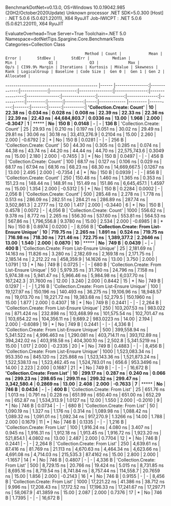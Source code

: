 
BenchmarkDotNet=v0.13.0, OS=Windows 10.0.19042.985 (20H2/October2020Update)
Unknown processor
.NET SDK=5.0.300
  [Host]     : .NET 5.0.6 (5.0.621.22011), X64 RyuJIT
  Job-IWICPT : .NET 5.0.6 (5.0.621.22011), X64 RyuJIT

EvaluateOverhead=True  Server=True  Toolchain=.NET 5.0  
Namespace=dotNetTips.Spargine.Core.BenchmarkTests  Categories=Collection Class  

                                       Method | Count |            Mean |        Error |       StdDev |       StdErr |          Median |             Min |              Q1 |              Q3 |             Max |         Op/s | CI99.9% Margin | Iterations | Kurtosis | MValue | Skewness | Rank | LogicalGroup | Baseline | Code Size |  Gen 0 |  Gen 1 | Gen 2 | Allocated |
--------------------------------------------- |------ |----------------:|-------------:|-------------:|-------------:|----------------:|----------------:|----------------:|----------------:|----------------:|-------------:|---------------:|-----------:|---------:|-------:|---------:|-----:|------------- |--------- |----------:|-------:|-------:|------:|----------:|
                   **'Collection.Create: Count'** |    **10** |        **22.38 ns** |     **0.034 ns** |     **0.028 ns** |     **0.008 ns** |        **22.39 ns** |        **22.33 ns** |        **22.36 ns** |        **22.39 ns** |        **22.43 ns** | **44,684,803.7** |      **0.0336 ns** |      **13.00** |    **1.968** |  **2.000** |  **-0.3047** |    **1** |            ***** |       **No** |     **150 B** | **0.0148** |      **-** |     **-** |     **136 B** |
                   'Collection.Create: Count' |    25 |        29.93 ns |     0.210 ns |     0.197 ns |     0.051 ns |        30.02 ns |        29.49 ns |        29.81 ns |        30.06 ns |        30.18 ns | 33,413,276.9 |      0.2104 ns |      15.00 |    2.260 |  2.000 |  -0.6792 |    2 |            * |       No |     150 B | 0.0281 |      - |     - |     256 B |
                   'Collection.Create: Count' |    50 |        44.30 ns |     0.305 ns |     0.285 ns |     0.074 ns |        44.38 ns |        43.74 ns |        44.20 ns |        44.44 ns |        44.70 ns | 22,575,743.6 |      0.3049 ns |      15.00 |    2.180 |  2.000 |  -0.7455 |    3 |            * |       No |     150 B | 0.0497 |      - |     - |     456 B |
                   'Collection.Create: Count' |   100 |        68.17 ns |     0.127 ns |     0.106 ns |     0.029 ns |        68.17 ns |        67.94 ns |        68.16 ns |        68.23 ns |        68.30 ns | 14,669,667.5 |      0.1267 ns |      13.00 |    2.495 |  2.000 |  -0.7354 |    4 |            * |       No |     150 B | 0.0939 |      - |     - |     856 B |
                   'Collection.Create: Count' |   250 |       150.48 ns |     1.460 ns |     1.365 ns |     0.353 ns |       151.23 ns |       148.44 ns |       148.91 ns |       151.49 ns |       151.86 ns |  6,645,457.1 |      1.4597 ns |      15.00 |    1.354 |  2.000 |  -0.5312 |    5 |            * |       No |     150 B | 0.2284 | 0.0002 |     - |   2,056 B |
                   'Collection.Create: Count' |   500 |       285.48 ns |     2.278 ns |     1.778 ns |     0.513 ns |       286.09 ns |       282.51 ns |       284.21 ns |       286.89 ns |       287.74 ns |  3,502,861.3 |      2.2777 ns |      12.00 |    1.417 |  2.000 |  -0.3440 |    6 |            * |       No |     150 B | 0.4578 | 0.0072 |     - |   4,056 B |
                   'Collection.Create: Count' |  1000 |       556.62 ns |     9.378 ns |     8.772 ns |     2.265 ns |       556.30 ns |       537.60 ns |       553.81 ns |       564.53 ns |       567.86 ns |  1,796,556.8 |      9.3780 ns |      15.00 |    2.534 |  2.000 |  -0.6985 |    8 |            * |       No |     150 B | 0.8974 | 0.0200 |     - |   8,056 B |
 **'Collection.Create: From List-Ensure Unique'** |    **10** |       **719.75 ns** |     **2.265 ns** |     **1.891 ns** |     **0.524 ns** |       **719.75 ns** |       **716.98 ns** |       **718.30 ns** |       **721.46 ns** |       **722.75 ns** |  **1,389,377.2** |      **2.2646 ns** |      **13.00** |    **1.540** |  **2.000** |   **0.0870** |   **10** |            ***** |       **No** |     **749 B** | **0.0439** |      **-** |     **-** |     **400 B** |
 'Collection.Create: From List-Ensure Unique' |    25 |     2,181.69 ns |    14.163 ns |    11.826 ns |     3.280 ns |     2,182.69 ns |     2,169.18 ns |     2,171.75 ns |     2,185.14 ns |     2,212.22 ns |    458,359.9 |     14.1626 ns |      13.00 |    3.750 |  2.000 |   1.0791 |   13 |            * |       No |     749 B | 0.0725 |      - |     - |     680 B |
 'Collection.Create: From List-Ensure Unique' |    50 |     5,979.35 ns |    31.760 ns |    24.796 ns |     7.158 ns |     5,974.38 ns |     5,941.47 ns |     5,966.46 ns |     5,984.98 ns |     6,037.70 ns |    167,242.3 |     31.7600 ns |      12.00 |    3.240 |  2.000 |   0.8442 |   15 |            * |       No |     749 B | 0.1297 |      - |     - |   1,216 B |
 'Collection.Create: From List-Ensure Unique' |   100 |    19,127.97 ns |   150.196 ns |   140.493 ns |    36.275 ns |    19,106.96 ns |    18,948.57 ns |    19,013.70 ns |    19,221.72 ns |    19,383.68 ns |     52,279.5 |    150.1960 ns |      15.00 |    1.877 |  2.000 |   0.4307 |   18 |            * |       No |     749 B | 0.2441 |      - |     - |   2,264 B |
 'Collection.Create: From List-Ensure Unique' |   250 |   103,207.53 ns |   983.022 ns |   871.424 ns |   232.898 ns |   103,468.99 ns |   101,575.54 ns |   102,701.47 ns |   103,654.22 ns |   104,356.11 ns |      9,689.2 |    983.0223 ns |      14.00 |    2.194 |  2.000 |  -0.6089 |   19 |            * |       No |     749 B | 0.2441 |      - |     - |   4,336 B |
 'Collection.Create: From List-Ensure Unique' |   500 |   399,558.94 ns | 5,341.522 ns | 4,996.463 ns | 1,290.081 ns |   403,714.11 ns |   393,112.89 ns |   394,242.02 ns |   403,918.58 ns |   404,300.10 ns |      2,502.8 |  5,341.5219 ns |      15.00 |    1.017 |  2.000 |  -0.2335 |   20 |            * |       No |     749 B | 0.4883 |      - |     - |   8,456 B |
 'Collection.Create: From List-Ensure Unique' |  1000 | 1,523,083.34 ns |   953.350 ns |   845.120 ns |   225.868 ns | 1,523,143.36 ns | 1,521,873.24 ns | 1,522,538.13 ns | 1,523,462.45 ns | 1,524,783.01 ns |        656.6 |    953.3496 ns |      14.00 |    2.223 |  2.000 |   0.1687 |   21 |            * |       No |     749 B |      - |      - |     - |  16,672 B |
               **'Collection.Create: From List'** |    **10** |       **299.17 ns** |     **0.287 ns** |     **0.240 ns** |     **0.066 ns** |       **299.23 ns** |       **298.65 ns** |       **299.11 ns** |       **299.32 ns** |       **299.47 ns** |  **3,342,580.4** |      **0.2869 ns** |      **13.00** |    **2.408** |  **2.000** |  **-0.7633** |    **7** |            ***** |       **No** |     **746 B** | **0.0434** |      **-** |     **-** |     **400 B** |
               'Collection.Create: From List' |    25 |       651.76 ns |     1.013 ns |     0.791 ns |     0.228 ns |       651.99 ns |       650.40 ns |       651.00 ns |       652.29 ns |       652.87 ns |  1,534,313.9 |      1.0127 ns |      12.00 |    1.550 |  2.000 |  -0.2010 |    9 |            * |       No |     746 B | 0.0734 |      - |     - |     680 B |
               'Collection.Create: From List' |    50 |     1,090.19 ns |     1.327 ns |     1.176 ns |     0.314 ns |     1,089.98 ns |     1,088.42 ns |     1,089.32 ns |     1,091.01 ns |     1,092.34 ns |    917,270.9 |      1.3266 ns |      14.00 |    1.788 |  2.000 |   0.1679 |   11 |            * |       No |     746 B | 0.1335 |      - |     - |   1,216 B |
               'Collection.Create: From List' |   100 |     1,916.24 ns |     4.080 ns |     3.407 ns |     0.945 ns |     1,916.31 ns |     1,912.18 ns |     1,913.45 ns |     1,916.72 ns |     1,923.20 ns |    521,854.1 |      4.0802 ns |      13.00 |    2.487 |  2.000 |   0.7704 |   12 |            * |       No |     746 B | 0.2441 |      - |     - |   2,264 B |
               'Collection.Create: From List' |   250 |     4,639.61 ns |    87.416 ns |    81.769 ns |    21.113 ns |     4,670.63 ns |     4,464.34 ns |     4,623.66 ns |     4,691.08 ns |     4,714.03 ns |    215,535.3 |     87.4162 ns |      15.00 |    2.800 |  2.000 |  -1.1657 |   14 |            * |       No |     746 B | 0.4807 |      - |     - |   4,336 B |
               'Collection.Create: From List' |   500 |     8,729.15 ns |    20.766 ns |    19.424 ns |     5.015 ns |     8,731.85 ns |     8,695.16 ns |     8,719.54 ns |     8,741.84 ns |     8,757.44 ns |    114,558.7 |     20.7659 ns |      15.00 |    1.856 |  2.000 |  -0.2143 |   16 |            * |       No |     746 B | 0.9155 |      - |     - |   8,456 B |
               'Collection.Create: From List' |  1000 |    17,221.22 ns |    41.386 ns |    38.712 ns |     9.996 ns |    17,208.43 ns |    17,172.52 ns |    17,196.33 ns |    17,241.67 ns |    17,297.71 ns |     58,067.9 |     41.3859 ns |      15.00 |    2.087 |  2.000 |   0.7376 |   17 |            * |       No |     746 B | 1.7395 |      - |     - |  16,672 B |
